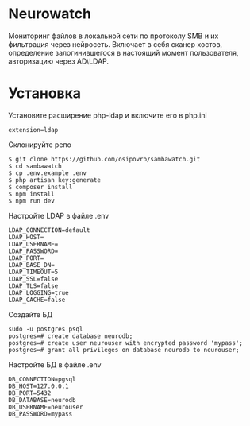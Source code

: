 # Neurowatch
Мониторинг файлов в локальной сети по протоколу SMB и их фильтрация через нейросеть. Включает в себя сканер хостов, определение залогинившегося в настоящий момент пользователя, авторизацию через AD\LDAP.

# Установка
Установите расширение php-ldap и включите его в php.ini 
```
extension=ldap
```
Склонируйте репо
```
$ git clone https://github.com/osipovrb/sambawatch.git
$ cd sambawatch
$ cp .env.example .env
$ php artisan key:generate
$ composer install
$ npm install
$ npm run dev
```
Настройте LDAP в файле .env
```
LDAP_CONNECTION=default
LDAP_HOST=
LDAP_USERNAME=
LDAP_PASSWORD=
LDAP_PORT=
LDAP_BASE_DN=
LDAP_TIMEOUT=5
LDAP_SSL=false
LDAP_TLS=false
LDAP_LOGGING=true
LDAP_CACHE=false
```
Cоздайте БД
```
sudo -u postgres psql
postgres=# create database neurodb;
postgres=# create user neurouser with encrypted password 'mypass';
postgres=# grant all privileges on database neurodb to neurouser;
```
Настройте БД в файле .env
```
DB_CONNECTION=pgsql
DB_HOST=127.0.0.1
DB_PORT=5432
DB_DATABASE=neurodb
DB_USERNAME=neurouser
DB_PASSWORD=mypass
```
